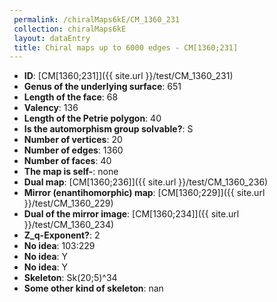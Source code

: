 ```yaml
--- 
 permalink: /chiralMaps6kE/CM_1360_231 
 collection: chiralMaps6kE
 layout: dataEntry
 title: Chiral maps up to 6000 edges - CM[1360;231]
---
```


- **ID**: [CM[1360;231]]({{ site.url }}/test/CM_1360_231)
- **Genus of the underlying surface**: 651
- **Length of the face**: 68
- **Valency**: 136
- **Length of the Petrie polygon**: 40
- **Is the automorphism group solvable?**: S
- **Number of vertices**: 20
- **Number of edges**: 1360
- **Number of faces**: 40
- **The map is self-**: none
- **Dual map**: [CM[1360;236]]({{ site.url }}/test/CM_1360_236)
- **Mirror (enantihomorphic) map**: [CM[1360;229]]({{ site.url }}/test/CM_1360_229)
- **Dual of the mirror image**: [CM[1360;234]]({{ site.url }}/test/CM_1360_234)
- **Z_q-Exponent?**: 2
- **No idea**:  103:229
- **No idea**: Y
- **No idea**: Y
- **Skeleton**: Sk(20;5)^34
- **Some other kind of skeleton**: nan
